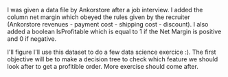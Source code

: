 I was given a data file by Ankorstore after a job interview. I added the column net margin which obeyed the rules given by the recruiter 
(Ankorstore revenues - payment cost - shipping cost - discount). 
I also added a boolean IsProfitable which is equal to 1 if the Net Margin is positive and 0 if negative.

I'll figure I'll use this dataset to do a few data science exercice :).
The first objective will be to make a decision tree to check which feature we should look after to get a profitible order.
More exercise should come after.
